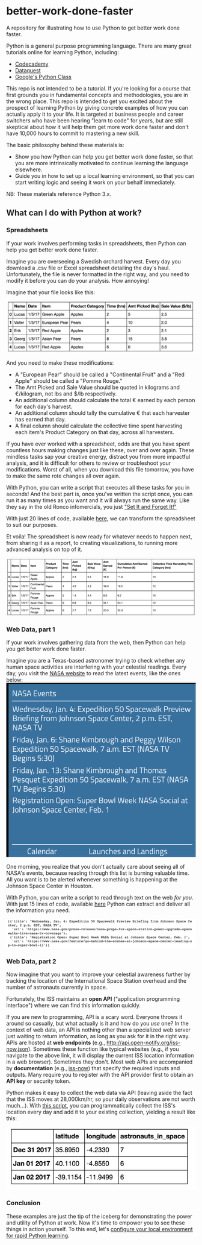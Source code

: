 # better-work-done-faster
A repository for illustrating how to use Python to get better work done faster.

Python is a general purpose programming language. There are many great tutorials online for learning Python, including:
- [Codecademy](https://www.codecademy.com/learn/python)
- [Dataquest](https://www.dataquest.io)
- [Google's Python Class](https://developers.google.com/edu/python/)

This repo is not intended to be a tutorial. If you're looking for a course that first grounds you in fundamental concepts and methodologies, you are in the wrong place. This repo is intended to get you excited about the prospect of learning Python by giving concrete examples of how you can actually apply it to your life. It is targeted at business people and career switchers who have been hearing "learn to code" for years, but are still skeptical about how it will help them get more work done faster and don't have 10,000 hours to commit to mastering a new skill.

The basic philosophy behind these materials is:

- Show you how Python can help you get better work done faster, so that you are more intrinsically motivated to continue learning the language elsewhere.
- Guide you in how to set up a local learning environment, so that you can start writing logic  and seeing it work on your behalf immediately.

NB: These materials reference Python 3.x.

## What can I do with Python at work?
### Spreadsheets
If your work involves performing tasks in spreadsheets, then Python can help you get better work done faster.

Imagine you are overseeing a Swedish orchard harvest. Every day you download a .csv file or Excel spreadsheet detailing the day's haul. Unfortunately, the file is never formatted in the right way, and you need to modify it before you can do your analysis. How annoying!

Imagine that your file looks like this:

![Start Table](resources/table1.png)

And you need to make these modifications:
- A "European Pear" should be called a "Continental Fruit" and a "Red Apple" should be called a "Pomme Rouge."
- The Amt Picked and Sale Value should be quoted in kilograms and €/kilogram, not lbs and $/lb respectively.
- An additional column should calculate the total € earned by each person for each day's harvest.
- An additional column should tally the cumulative € that each harvester has earned that day.
- A final column should calculate the collective time spent harvesting each item's Product Category on that day, across all harvesters.

If you have ever worked with a spreadsheet, odds are that you have spent countless hours making changes just like these, over and over again. These mindless tasks sap your creative energy, distract you from more impactful analysis, and it is difficult for others to review or troubleshoot your modifications. Worst of all, when you download this file tomorrow, you have to make the same rote changes all over again.

With Python, you can write a script that executes all these tasks for you in seconds! And the best part is, once you've written the script once, you can run it as many times as you want and it will always run the same way. Like they say in the old Ronco infomercials, you just ["Set It and Forget It!"](https://www.youtube.com/watch?v=tLq27iOW0R0)

With just 20 lines of code, available [here](code_samples/spreadsheet_transformation.ipynb), we can transform the spreadsheet to suit our purposes.

Et voila! The spreadsheet is now ready for whatever needs to happen next, from sharing it as a report, to creating visualizations, to running more advanced analysis on top of it.

![End Table](resources/table2.png)

### Web Data, part 1
If your work involves gathering data from the web, then Python can help you get better work done faster.

Imagine you are a Texas-based astronomer trying to check whether any human space activities are interfering with your celestial readings. Every day, you visit the [NASA website](https://www.nasa.gov/) to read the latest events, like the ones below:
![NASA Table](resources/nasa_table.png)

One morning, you realize that you don't actually care about seeing all of NASA's events, because reading through this list is burning valuable time. All you want is to be alerted whenever something is happening at the Johnson Space Center in Houston.

With Python, you can write a script to read through text on the web *for you*. With just 15 lines of code, available [here](code_samples/web_data.ipynb) Python can extract and deliver all the information you need.

![NASA List](resources/nasa_eventlist.png)

### Web Data, part 2
Now imagine that you want to improve your celestial awareness further by tracking the location of the International Space Station overhead and the number of astronauts currently in space.

Fortunately, the ISS maintains an **open API** ("application programming interface") where we can find this information quickly.

If you are new to programming, API is a scary word. Everyone throws it around so casually, but what actually is it and how do you *use* one? In the context of web data, an API is nothing other than a specialized web server just waiting to return information, as long as you ask for it in the right way. APIs are hosted at **web endpoints** (e.g., http://api.open-notify.org/iss-now.json). Sometimes these function like typical websites (e.g., if you navigate to the above link, it will display the current ISS location information in a web browser). Sometimes they don't. Most web APIs are accompanied by **documentation** (e.g., [iss-now](http://open-notify.org/Open-Notify-API/ISS-Location-Now/)) that specify the required inputs and outputs. Many require you to register with the API provider first to obtain an **API key** or security token.

 Python makes it easy to collect the web data via API (leaving aside the fact that the ISS moves at 28,000km/hr, so your daily observations are not worth much...). With [this script](code_samples/web_data2), you can programmatically collect the ISS's location every day and add it to your existing collection, yielding a result like this:

![NASA List](resources/iss_table.png)

### Conclusion

These examples are just the tip of the iceberg for demonstrating the power and utility of Python at work. Now it's time to empower you to see these things in action yourself. To this end, let's [configure your local environment for rapid Python learning](FIRST_PROJECT.md).
